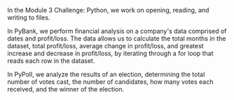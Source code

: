 In the Module 3 Challenge: Python, we work on opening, reading, and writing to files.

In PyBank, we perform financial analysis on a company's data comprised of dates and profit/loss. The data allows us to calculate the total months in the dataset, total profit/loss, average change in profit/loss, and greatest increase and decrease in profit/loss, by iterating through a for loop that reads each row in the dataset.

In PyPoll, we analyze the results of an election, determining the total number of votes cast, the number of candidates, how many votes each received, and the winner of the election. 